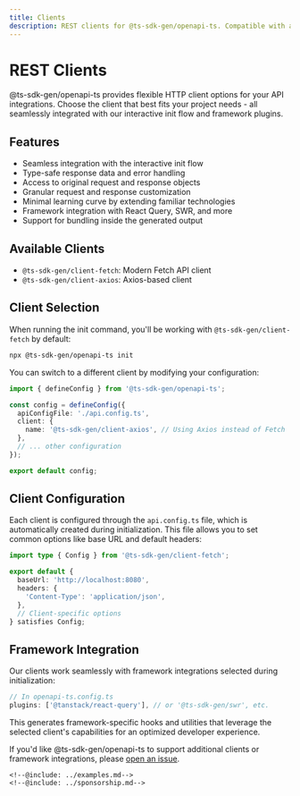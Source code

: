 ```yaml
---
title: Clients
description: REST clients for @ts-sdk-gen/openapi-ts. Compatible with all features.
---
```


<script setup>
import { embedProject } from '../embed'
</script>

# REST Clients

@ts-sdk-gen/openapi-ts provides flexible HTTP client options for your API integrations. Choose the client that best fits your project needs - all seamlessly integrated with our interactive init flow and framework plugins.

## Features

- Seamless integration with the interactive init flow
- Type-safe response data and error handling
- Access to original request and response objects
- Granular request and response customization
- Minimal learning curve by extending familiar technologies
- Framework integration with React Query, SWR, and more
- Support for bundling inside the generated output

## Available Clients

- `@ts-sdk-gen/client-fetch`: Modern Fetch API client
- `@ts-sdk-gen/client-axios`: Axios-based client

## Client Selection

When running the init command, you'll be working with `@ts-sdk-gen/client-fetch` by default:

```bash
npx @ts-sdk-gen/openapi-ts init
```

You can switch to a different client by modifying your configuration:

```typescript
import { defineConfig } from '@ts-sdk-gen/openapi-ts';

const config = defineConfig({
  apiConfigFile: './api.config.ts',
  client: {
    name: '@ts-sdk-gen/client-axios', // Using Axios instead of Fetch
  },
  // ... other configuration
});

export default config;
```

## Client Configuration

Each client is configured through the `api.config.ts` file, which is automatically created during initialization. This file allows you to set common options like base URL and default headers:

```typescript
import type { Config } from '@ts-sdk-gen/client-fetch';

export default {
  baseUrl: 'http://localhost:8080',
  headers: {
    'Content-Type': 'application/json',
  },
  // Client-specific options
} satisfies Config;
```

## Framework Integration

Our clients work seamlessly with framework integrations selected during initialization:

```typescript
// In openapi-ts.config.ts
plugins: ['@tanstack/react-query'], // or '@ts-sdk-gen/swr', etc.
```

This generates framework-specific hooks and utilities that leverage the selected client's capabilities for an optimized developer experience.

If you'd like @ts-sdk-gen/openapi-ts to support additional clients or framework integrations, please [open an issue](https://github.com/abdulrahmanmousa/ts-sdk-gen/issues).

```
<!--@include: ../examples.md-->
<!--@include: ../sponsorship.md-->
```
